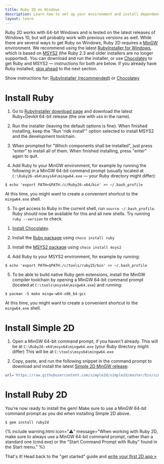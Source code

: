 ```yaml
---
title: Ruby 2D on Windows
description: Learn how to set up your environment and install dependencies
layout: learn
---
```


Ruby 2D works with 64-bit Windows and is tested on the latest releases of Windows 10, but will probably work with previous versions as well. While there are several ways to get Ruby on Windows, Ruby 2D requires a [MinGW](https://en.wikipedia.org/wiki/MinGW) environment. We recommend using the latest [RubyInstaller for Windows](https://rubyinstaller.org), which is based on [MSYS2](http://www.msys2.org) (the Ruby 2.3 and older installers are no longer supported). You can download and run the installer, or use [Chocolatey](https://chocolatey.org) to get Ruby and MSYS2 — instructions for both are below. If you already have Ruby installed, [skip ahead](#install-simple-2d) to the next section.

Show instructions for: <a id="rubyinstaller-link" href="javascript:showRubyInstaller()">RubyInstaller (recommended)</a> or <a id="chocolatey-link" href="javascript:showChocolatey()">Chocolatey</a>

# Install Ruby

<div class="rubyinstaller" markdown="1">

1. Go to [RubyInstaller download page](https://rubyinstaller.org/downloads) and download the latest Ruby+Devkit 64-bit release (the one with `x64` in the name).

2. Run the installer (leaving the default options is fine). When finished installing, keep the "Run 'ridk install'" option selected to install MSYS2 and the development toolchain.

3. When prompted for "Which components shall be installed", just press "enter" to install all of them. When finished installing, press "enter" again to quit.

4. Add Ruby to your MinGW environment, for example by running the following in a MinGW 64-bit command prompt (usually located at `C:\Ruby26-x64\msys64\mingw64.exe` — your Ruby directory might differ):
```
$ echo 'export PATH=$PATH:/c/Ruby26-x64/bin' >> ~/.bash_profile
```
At this time, you might want to create a convenient shortcut to the `mingw64.exe` shell.

5. To get access to Ruby in the current shell, run `source ~/.bash_profile`. Ruby should now be available for this and all new shells. Try running `ruby --version` to check.

</div>

<div class="chocolatey" markdown="1">

1. [Install Chocolatey](https://chocolatey.org/install).

2. Install the [Ruby package](https://chocolatey.org/packages/ruby) using `choco install ruby`

3. Install the [MSYS2 package](https://chocolatey.org/packages/msys2) using `choco install msys2`

4. Add Ruby to your MSYS2 environment, for example by running:
```
$ echo 'export PATH=$PATH:/c/tools/ruby25/bin' >> ~/.bash_profile
```

5. To be able to build native Ruby gem extensions, install the MinGW compiler toolchain by opening a MinGW 64-bit command prompt (located at `C:\tools\msys64\mingw64.exe`) and running:
```
$ pacman -S make mingw-w64-x86_64-gcc
```
At this time, you might want to create a convenient shortcut to the `mingw64.exe` shell.

</div>

# Install Simple 2D

1. Open a MinGW 64-bit command prompt, if you haven't already. <span class="rubyinstaller">This will be at `C:\Ruby26-x64\msys64\mingw64.exe` (your Ruby directory might differ)</span> <span class="chocolatey">This will be at `C:\tools\msys64\mingw64.exe`</span>

2. Copy, paste, and run the following snippet in the command prompt to download and install the latest [Simple 2D MinGW release](https://github.com/simple2d/simple2d/releases/latest):
```bash
url='https://raw.githubusercontent.com/simple2d/simple2d/master/bin/simple2d.sh'; which curl > /dev/null && cmd='curl -fsSL' || cmd='wget -qO -'; bash <($cmd $url) install
```

# Install Ruby 2D

You're now ready to install the gem! Make sure to use a MinGW 64-bit command prompt as you did when installing Simple 2D above.

```
$ gem install ruby2d
```

{% include warning.html icon="⚠️" message="When working with Ruby 2D, make sure to always use a MinGW 64-bit command prompt, rather than a standard one (cmd.exe) or the \"Start Command Prompt with Ruby\" found in the Start menu." %}

That's it! Head back to the "get started" guide and [write your first 2D app »](/learn/get-started/#writing-your-first-2d-app)


<style>
.active::before {
  content: "👉 ";
}
.active {
  font-weight: bold;
  text-decoration: none;
}
</style>


<script>

function hideAll() {
  var classes = document.querySelectorAll('.rubyinstaller, .chocolatey'),
    i = 0,
    l = classes.length;

  for (i; i < l; i++) {
    classes[i].style.display = 'none';
  }

  document.getElementById('rubyinstaller-link').classList.remove('active');
  document.getElementById('chocolatey-link').classList.remove('active');
}

function showRubyInstaller() {
  hideAll();
  var classes = document.querySelectorAll('.rubyinstaller'),
    i = 0,
    l = classes.length;

  for (i; i < l; i++) {
    classes[i].style.display = 'block';
  }

  document.getElementById('rubyinstaller-link').classList.add('active');
}

function showChocolatey() {
  hideAll();
  var classes = document.querySelectorAll('.chocolatey'),
    i = 0,
    l = classes.length;

  for (i; i < l; i++) {
    classes[i].style.display = 'block';
  }

  document.getElementById('chocolatey-link').classList.add('active');
}

showRubyInstaller();

</script>
